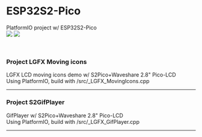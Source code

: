 # ESP32S2-Pico
PlatformIO project w/ ESP32S2-Pico 
<br>
<img src="S2MoveIcons0310.gif"> <img src="S2GifPlayer0310.gif">

<br>

### Project LGFX Moving icons <br>
LGFX LCD moving icons demo w/ S2Pico+Waveshare 2.8" Pico-LCD <br>
Using PlatformIO, build with /src/_LGFX_MovingIcons.cpp <br>

---

### Project S2GifPlayer <br>
GifPlayer w/ S2Pico+Waveshare 2.8" Pico-LCD <br>
Using PlatformIO, build with /src/_LGFX_GifPlayer.cpp <br> 

---






